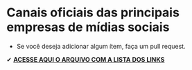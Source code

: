 # Canais oficiais das principais empresas de mídias sociais

- Se você deseja adicionar algum ítem, faça um pull request.

✔ **[ACESSE AQUI O ARQUIVO COM A LISTA DOS LINKS](https://github.com/DanielAccorsi/CanaisOficiais/blob/main/canais.md)**
